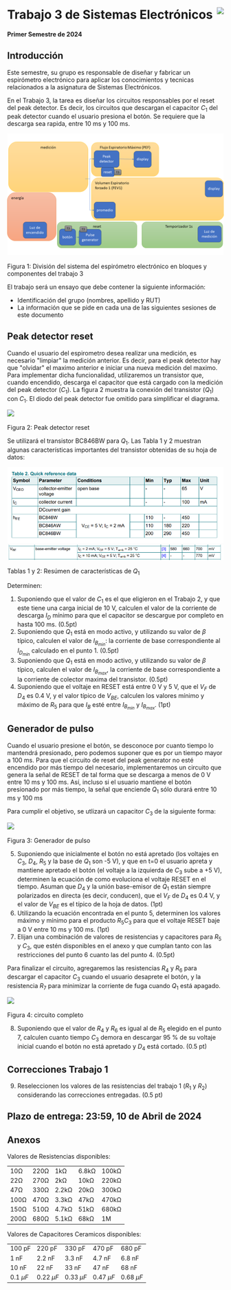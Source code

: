 # <img src="https://julianodb.github.io/SISTEMAS_ELECTRONICOS_PARA_INGENIERIA_BIOMEDICA/img/logo_fing.png?raw=true" align="right" height="45"> Trabajo 3 de Sistemas Electrónicos

#### Primer Semestre de 2024

## Introducción

Este semestre, su grupo es responsable de diseñar y fabricar un espirómetro electrónico para aplicar los conocimientos y tecnicas relacionados a la asignatura de Sistemas Electrónicos. 

En el Trabajo 3, la tarea es diseñar los circuitos responsables por el reset del peak detector. Es decir, los circuitos que descargan el capacitor $C_1$ del peak detector cuando el usuario presiona el botón. Se requiere que la descarga sea rapida, entre 10 ms y 100 ms.

![T1](../img/T3_blocks.png)

Figura 1: División del sistema del espirómetro electrónico en bloques y componentes del trabajo 3

El trabajo será un ensayo que debe contener la siguiente información:

- Identificación del grupo (nombres, apellido y RUT)
- La información que se pide en cada una de las siguientes sesiones de este documento

## Peak detector reset

Cuando el usuario del espirometro desea realizar una medición, es necesario "limpiar" la medición anterior. Es decir, para el peak detector hay que "olvidar" el maximo anterior e iniciar una nueva medición del maximo. Para implementar dicha funcionalidad, utilizaremos un transistor que, cuando encendido, descarga el capacitor que está cargado con la medición del peak detector ($C_1$). La figura 2 muestra la conexión del transistor ($Q_1$) con $C_1$. El diodo del peak detector fue omitido para simplificar el diagrama.

<img src="https://julianodb.github.io/electronic_circuits_diagrams/T3a.png" width="400">

Figura 2: Peak detector reset

Se utilizará el transistor BC846BW para $Q_1$. Las Tabla 1 y 2 muestran algunas características importantes del transistor obtenidas de su hoja de datos:

![T1](../img/BC846BW.png)
![T1](../img/BC846BW_VBE.png)

Tablas 1 y 2: Resúmen de características de $Q_1$

Determinen:

1. Suponiendo que el valor de $C_1$ es el que eligieron en el Trabajo 2, y que este tiene una carga inicial de 10 V, calculen el valor de la corriente de descarga $I_D$ mínimo para que el capacitor se descargue por completo en hasta 100 ms. (0.5pt)
2. Suponiendo que $Q_1$ está en modo activo, y utilizando su valor de $\beta$ típico, calculen el valor de $I_{B_{min}}$: la corriente de base correspondiente al $I_{D_{min}}$ calculado en el punto 1. (0.5pt)
2. Suponiendo que $Q_1$ está en modo activo, y utilizando su valor de $\beta$ típico, calculen el valor de $I_{B_{max}}$, la corriente de base correspondiente a la corriente de colector maxima del transistor. (0.5pt)
3. Suponiendo que el voltaje en RESET está entre 0 V y 5 V, que el $V_F$ de $D_4$ es 0.4 V, y el valor típico de $V_{BE}$, calculen los valores mínimo y máximo de $R_5$ para que $I_B$ esté entre $I_{B_{min}}$ y $I_{B_{max}}$. (1pt)

## Generador de pulso

Cuando el usuario presione el botón, se desconoce por cuanto tiempo lo mantendrá presionado, pero podemos suponer que es por un tiempo mayor a 100 ms. Para que el circuito de reset del peak generator no esté encendido por más tiempo del necesario, implementaremos un circuito que genera la señal de RESET de tal forma que se descarga a menos de 0 V entre 10 ms y 100 ms. Así, incluso si el usuario mantiene el botón presionado por más tiempo, la señal que enciende $Q_1$ sólo durará entre 10 ms y 100 ms

Para cumplir el objetivo, se utlizará un capacitor $C_3$ de la siguiente forma:

<img src="https://julianodb.github.io/electronic_circuits_diagrams/T3c.png" width="400">

Figura 3: Generador de pulso

5. Suponiendo que inicialmente el botón no está apretado (los voltajes en $C_3$, $D_4$, $R_5$ y la base de $Q_1$ son -5 V), y que en t=0 el usuario apreta y mantiene apretado el botón (el voltaje a la izquierda de $C_3$ sube a +5 V), determinen la ecuación de como evoluciona el voltaje RESET en el tiempo. Asuman que $D_4$ y la unión base-emisor de $Q_1$ están siempre polarizados en directa (es decir, conducen), que el $V_F$ de $D_4$ es 0.4 V, y el valor de $V_{BE}$ es el típico de la hoja de datos. (1pt)
6. Utilizando la ecuación encontrada en el punto 5, determinen los valores máximo y mínimo para el producto $R_5 C_3$ para que el voltaje RESET baje a 0 V entre 10 ms y 100 ms. (1pt)
7. Elijan una combinación de valores de resistencias y capacitores para $R_5$ y $C_3$, que estén disponibles en el anexo y que cumplan tanto con las restricciones del punto 6 cuanto las del punto 4. (0.5pt)

Para finalizar el circuito, agregaremos las resistencias $R_4$ y $R_6$ para descargar el capacitor $C_3$ cuando el usuario desaprete el botón, y la resistencia $R_7$ para minimizar la corriente de fuga cuando $Q_1$ está apagado.

<img src="https://julianodb.github.io/electronic_circuits_diagrams/T3b.png" width="400">

Figura 4: circuito completo

8. Suponiendo que el valor de $R_4$ y $R_6$ es igual al de $R_5$ elegido en el punto 7, calculen cuanto tiempo $C_3$ demora en descargar 95 % de su voltaje inicial cuando el botón no está apretado y $D_4$ está cortado. (0.5 pt)

## Correcciones Trabajo 1

9. Reseleccionen los valores de las resistencias del trabajo 1 ($R_1$ y $R_2$) considerando las correcciones entregadas. (0.5 pt)

## Plazo de entrega: 23:59, 10 de Abril de 2024

## Anexos

Valores de Resistencias disponibles:

|   |  |        |       |  |
|------|------|-----------|------------|-------|
| 10Ω  | 220Ω | 1kΩ       | 6.8kΩ      | 100kΩ |
| 22Ω  | 270Ω | 2kΩ       | 10kΩ       | 220kΩ |
| 47Ω  | 330Ω | 2.2kΩ     | 20kΩ       | 300kΩ |
| 100Ω | 470Ω | 3.3kΩ     | 47kΩ       | 470kΩ |
| 150Ω | 510Ω | 4.7kΩ     | 51kΩ       | 680kΩ |
| 200Ω | 680Ω | 5.1kΩ     | 68kΩ       | 1M    |

Valores de Capacitores Ceramicos disponibles:

|   |  |        |       |  |
|------|------|-----------|------------|-------|
| 100 pF  | 220 pF | 330 pF | 470 pF | 680 pF |
| 1 nF  | 2.2 nF | 3.3 nF | 4.7 nF | 6.8 nF |
| 10 nF  | 22 nF | 33 nF | 47 nF | 68 nF |
| $0.1\ \mu F$  | $0.22\ \mu F$ | $0.33\ \mu F$| $0.47\ \mu F$ | $0.68\ \mu F$ |